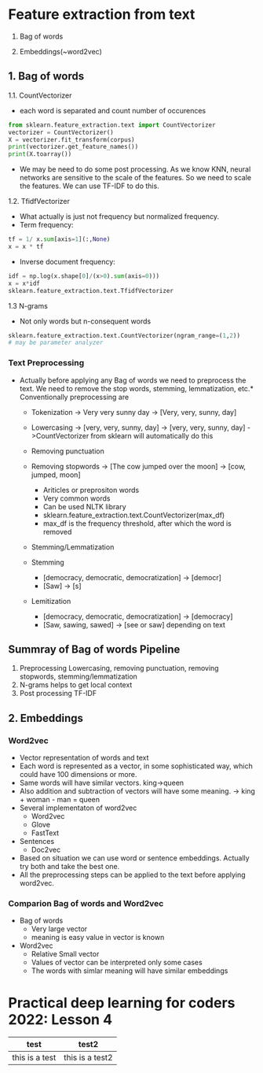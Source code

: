 # Feature extraction from text

1. Bag of words

2. Embeddings(~word2vec)

## 1. Bag of words

1.1. CountVectorizer

* each word is separated and count number of occurences

```python
from sklearn.feature_extraction.text import CountVectorizer
vectorizer = CountVectorizer()
X = vectorizer.fit_transform(corpus)
print(vectorizer.get_feature_names())
print(X.toarray())
```

* We may be need to do some post processing. As we know KNN, neural networks are sensitive to the scale of the features. So we need to scale the features. We can use TF-IDF to do this.

1.2. TfidfVectorizer

* What actually is just not frequency but normalized frequency.
* Term frequency:

```python
tf = 1/ x.sum[axis=1](:,None)
x = x * tf
```

* Inverse document frequency:

```python
idf = np.log(x.shape[0]/(x>0).sum(axis=0)))
x = x*idf
sklearn.feature_extraction.text.TfidfVectorizer
```

1.3 N-grams

* Not only words but n-consequent words

```python
sklearn.feature_extraction.text.CountVectorizer(ngram_range=(1,2)) 
# may be parameter analyzer
```

### Text Preprocessing

* Actually before applying any Bag of words we need to preprocess the text. We need to remove the stop words, stemming, lemmatization, etc.* Conventionally preprocessing are

  * Tokenization -> Very very sunny day -> [Very, very, sunny, day]
  * Lowercasing -> [very, very, sunny, day] -> [very, very, sunny, day] ->CountVectorizer from sklearn will automatically do this
  * Removing punctuation
  * Removing stopwords -> [The cow jumped over the moon] -> [cow, jumped, moon]
    * Ariticles or preprositon words
    * Very common words
    * Can be used NLTK library
    * sklearn.feature_extraction.text.CountVectorizer(max_df)
    * max_df is the frequency threshold, after which the word is removed

  * Stemming/Lemmatization

  * Stemming
    * [democracy, democratic, democratization] -> [democr]
    * [Saw] -> [s]
  * Lemitization
    * [democracy, democratic, democratization] -> [democracy]
    * [Saw, sawing, sawed] -> [see or saw] depending on text

## Summray of Bag of words Pipeline

1. Preprocessing
   Lowercasing, removing punctuation, removing stopwords, stemming/lemmatization
2. N-grams helps to get local context
3. Post processing TF-IDF

## 2. Embeddings

### Word2vec

* Vector representation of words and text
* Each word is represented as a vector, in some sophisticated way, which could have 100 dimensions or more.
* Same words will have similar vectors. king->queen
* Also addition and subtraction of vectors will have some meaning. -> king + woman - man = queen
* Several implementaton of word2vec
  * Word2vec
  * Glove
  * FastText
* Sentences
  * Doc2vec
* Based on situation we can use word or sentence embeddings. Actually try both and take the best one.
* All the preprocessing steps can be applied to the text before applying word2vec.

### Comparion Bag of words and Word2vec

* Bag of words
  * Very large vector
  * meaning is easy value in vector is known
* Word2vec
  * Relative Small vector
  * Values of vector can be interpreted only some cases
  * The words with simlar meaning will have similar embeddings

# Practical deep learning for coders 2022: Lesson 4

|test|test2|
|----|-----|
|this is a test|this is a test2|
